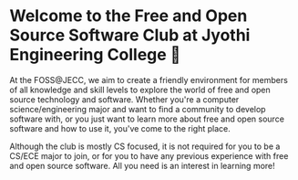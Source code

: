 # Welcome to the Free and Open Source Software Club at Jyothi Engineering College 👋

At the FOSS@JECC, we aim to create a friendly environment for members of all knowledge and skill levels to explore the world of free and open source technology and software. Whether you're a computer science/engineering major and want to find a community to develop software with, or you just want to learn more about free and open source software and how to use it, you've come to the right place.

Although the club is mostly CS focused, it is not required for you to be a CS/ECE major to join, or for you to have any previous experience with free and open source software. All you need is an interest in learning more!
